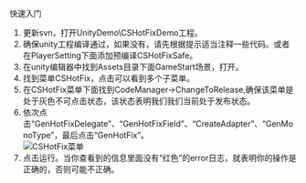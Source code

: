 快速入门
1. 更新svn，打开UnityDemo\CSHotFixDemo工程。<br>
2. 确保unity工程编译通过，如果没有，请先根据提示适当注释一些代码。或者在PlayerSetting下面添加预编译CSHotFixSafe。<br>
3. 在unity编辑器中找到Assets目录下面GameStart场景，打开。<br>
4. 找到菜单CSHotFix，点击可以看到多个子菜单。<br>
5. 在CSHotFix菜单下面找到CodeManager->ChangeToRelease,确保该菜单是处于灰色不可点击状态，该状态表明我们我们当前处于发布状态。<br>
6. 依次点击“GenHotFixDelegate”、“GenHotFixField”、“CreateAdapter”、“GenMonoType”，最后点击“GenHotFix”。<br>
    ![CSHotFix菜单](https://github.com/qq576067421/cshotfix/blob/master/doc/pages/20180207213338.png)<br>
7. 点击运行。当你查看到的信息里面没有“红色”的error日志，就表明你的操作是正确的，否则可能不正确。<br>

 
